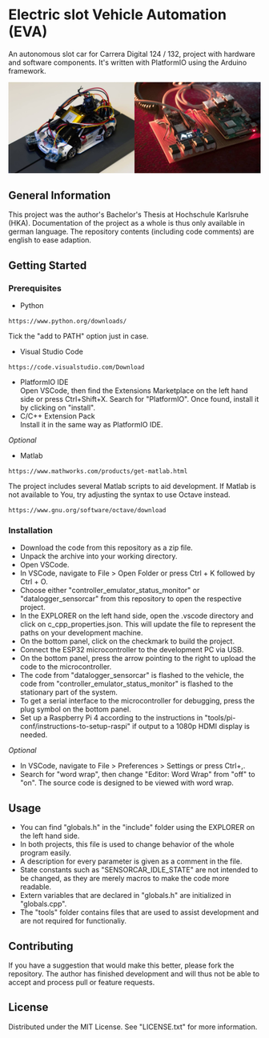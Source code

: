 # Electric slot Vehicle Automation (EVA)
An autonomous slot car for Carrera Digital 124 / 132, project with hardware and software components.
It's  written with PlatformIO using the Arduino framework.

![EVA hardware](https://github.com/PIX3LFLUX/EVA/blob/master/eva-hardware.jpg?raw=true)

## General Information
This project was the author's Bachelor's Thesis at Hochschule Karlsruhe (HKA).
Documentation of the project as a whole is thus only available in german language.
The repository contents (including code comments) are english to ease adaption.

## Getting Started
### Prerequisites
- Python  
```
https://www.python.org/downloads/
```
Tick the "add to PATH" option just in case.
- Visual Studio Code  
```
https://code.visualstudio.com/Download
```
- PlatformIO IDE  
Open VSCode, then find the Extensions Marketplace on the left hand side or press Ctrl+Shift+X.
Search for "PlatformIO".
Once found, install it by clicking on "install".
- C/C++ Extension Pack  
Install it in the same way as PlatformIO IDE.

*Optional*
- Matlab  
```
https://www.mathworks.com/products/get-matlab.html
```
The project includes several Matlab scripts to aid development.
If Matlab is not available to You, try adjusting the syntax to use Octave instead.
```
https://www.gnu.org/software/octave/download
```

### Installation
- Download the code from this repository as a zip file.
- Unpack the archive into your working directory.
- Open VSCode.
- In VSCode, navigate to File > Open Folder or press Ctrl + K followed by Ctrl + O.
- Choose either "controller_emulator_status_monitor" or "datalogger_sensorcar" from this repository to open the respective project.
- In the EXPLORER on the left hand side, open the .vscode directory and click on c_cpp_properties.json. This will update the file to represent the paths on your development machine.
- On the bottom panel, click on the checkmark to build the project.
- Connect the ESP32 microcontroller to the development PC via USB.
- On the bottom panel, press the arrow pointing to the right to upload the code to the microcontroller.
- The code from "datalogger_sensorcar" is flashed to the vehicle, the code from "controller_emulator_status_monitor" is flashed to the stationary part of the system.
- To get a serial interface to the microcontroller for debugging, press the plug symbol on the bottom panel.
- Set up a Raspberry Pi 4 according to the instructions in "tools/pi-conf/instructions-to-setup-raspi" if output to a 1080p HDMI display is needed.  

*Optional*
- In VSCode, navigate to File > Preferences > Settings or press Ctrl+,.
- Search for "word wrap", then change "Editor: Word Wrap" from "off" to "on". The source code is designed to be viewed with word wrap.

## Usage
- You can find "globals.h" in the "include" folder using the EXPLORER on the left hand side.
- In both projects, this file is used to change behavior of the whole program easily.
- A description for every parameter is given as a comment in the file.
- State constants such as "SENSORCAR_IDLE_STATE" are not intended to be changed, as they are merely macros to make the code more readable.
- Extern variables that are declared in "globals.h" are initialized in "globals.cpp".
- The "tools" folder contains files that are used to assist development and are not required for functionaliy.

## Contributing
If you have a suggestion that would make this better, please fork the repository.
The author has finished development and will thus not be able to accept and process pull or feature requests.

## License
Distributed under the MIT License. See "LICENSE.txt" for more information.
